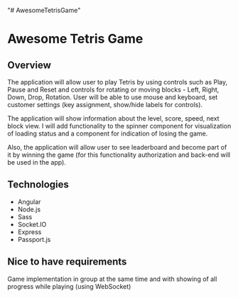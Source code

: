"# AwesomeTetrisGame" 

Awesome Tetris Game 
=====================
Overview
-----------------------------------
The application will allow user to play Tetris by using controls such as Play, Pause and Reset and controls for rotating or moving blocks - Left, Right, Down, Drop, Rotation. User will be able to use mouse and keyboard, set customer settings (key assignment, show/hide labels for controls).
  
The application will show information about the level, score, speed, next block view. I will add functionality to the spinner component for visualization of loading status and a component for indication of losing the game. 

Also, the application will allow user to see leaderboard and become part of it by winning the game (for this functionality authorization and back-end will be used in the app).

Technologies
-----------------------------------
* Angular
* Node.js
* Sass
* Socket.IO
* Express
* Passport.js

Nice to have requirements
-----------------------------------
Game implementation in group at the same time and with showing of all progress while playing (using WebSocket)
